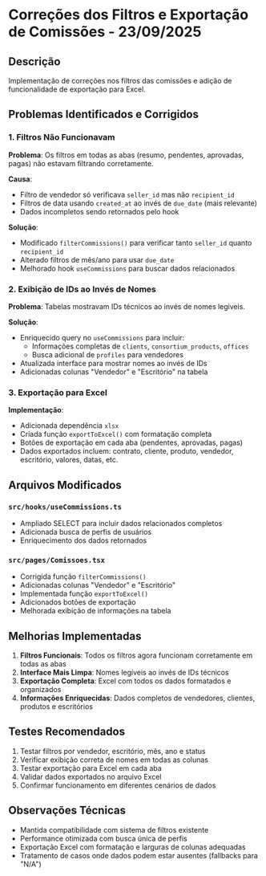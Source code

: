 # Correções dos Filtros e Exportação de Comissões - 23/09/2025

## Descrição
Implementação de correções nos filtros das comissões e adição de funcionalidade de exportação para Excel.

## Problemas Identificados e Corrigidos

### 1. Filtros Não Funcionavam
**Problema**: Os filtros em todas as abas (resumo, pendentes, aprovadas, pagas) não estavam filtrando corretamente.

**Causa**: 
- Filtro de vendedor só verificava `seller_id` mas não `recipient_id`
- Filtros de data usando `created_at` ao invés de `due_date` (mais relevante)
- Dados incompletos sendo retornados pelo hook

**Solução**:
- Modificado `filterCommissions()` para verificar tanto `seller_id` quanto `recipient_id`
- Alterado filtros de mês/ano para usar `due_date`
- Melhorado hook `useCommissions` para buscar dados relacionados

### 2. Exibição de IDs ao Invés de Nomes
**Problema**: Tabelas mostravam IDs técnicos ao invés de nomes legíveis.

**Solução**:
- Enriquecido query no `useCommissions` para incluir:
  - Informações completas de `clients`, `consortium_products`, `offices`
  - Busca adicional de `profiles` para vendedores
- Atualizada interface para mostrar nomes ao invés de IDs
- Adicionadas colunas "Vendedor" e "Escritório" na tabela

### 3. Exportação para Excel
**Implementação**:
- Adicionada dependência `xlsx`
- Criada função `exportToExcel()` com formatação completa
- Botões de exportação em cada aba (pendentes, aprovadas, pagas)
- Dados exportados incluem: contrato, cliente, produto, vendedor, escritório, valores, datas, etc.

## Arquivos Modificados

### `src/hooks/useCommissions.ts`
- Ampliado SELECT para incluir dados relacionados completos
- Adicionada busca de perfis de usuários
- Enriquecimento dos dados retornados

### `src/pages/Comissoes.tsx`
- Corrigida função `filterCommissions()`
- Adicionadas colunas "Vendedor" e "Escritório"
- Implementada função `exportToExcel()`
- Adicionados botões de exportação
- Melhorada exibição de informações na tabela

## Melhorias Implementadas

1. **Filtros Funcionais**: Todos os filtros agora funcionam corretamente em todas as abas
2. **Interface Mais Limpa**: Nomes legíveis ao invés de IDs técnicos
3. **Exportação Completa**: Excel com todos os dados formatados e organizados
4. **Informações Enriquecidas**: Dados completos de vendedores, clientes, produtos e escritórios

## Testes Recomendados

1. Testar filtros por vendedor, escritório, mês, ano e status
2. Verificar exibição correta de nomes em todas as colunas
3. Testar exportação para Excel em cada aba
4. Validar dados exportados no arquivo Excel
5. Confirmar funcionamento em diferentes cenários de dados

## Observações Técnicas

- Mantida compatibilidade com sistema de filtros existente
- Performance otimizada com busca única de perfis
- Exportação Excel com formatação e larguras de colunas adequadas
- Tratamento de casos onde dados podem estar ausentes (fallbacks para "N/A")
